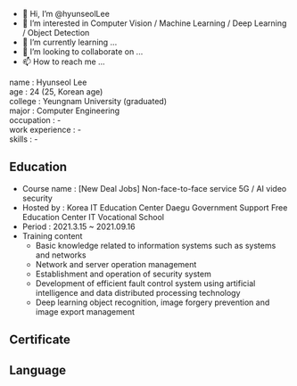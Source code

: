 - 👋 Hi, I’m @hyunseolLee
- 👀 I’m interested in Computer Vision / Machine Learning / Deep Learning / Object Detection
- 🌱 I’m currently learning ...
- 💞️ I’m looking to collaborate on ...
- 📫 How to reach me ...

<!---
hyunseolLee/hyunseolLee is a ✨ special ✨ repository because its `README.md` (this file) appears on your GitHub profile.
You can click the Preview link to take a look at your changes.
--->

name : Hyunseol Lee  
age : 24 (25, Korean age)  
college : Yeungnam University (graduated)  
major : Computer Engineering  
occupation : -  
work experience : -  
skills : -  

## Education
- Course name : [New Deal Jobs] Non-face-to-face service 5G / AI video security
- Hosted by : Korea IT Education Center Daegu Government Support Free Education Center IT Vocational School
- Period : 2021.3.15 ~ 2021.09.16
- Training content
  - Basic knowledge related to information systems such as systems and networks
  - Network and server operation management
  - Establishment and operation of security system
  - Development of efficient fault control system using artificial intelligence and data distributed processing technology
  - Deep learning object recognition, image forgery prevention and image export management

## Certificate

## Language
